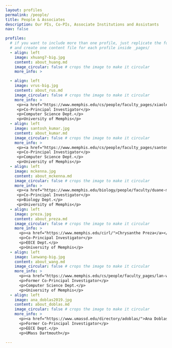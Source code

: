 ```yaml
---
layout: profiles
permalink: /people/
title: People & Associates
description: Our PIs, Co-PIs, Associate Institutions and Assistants
nav: false

profiles:
  # if you want to include more than one profile, just replicate the following block
  # and create one content file for each profile inside _pages/
  - align: left
    image: xhuang7-big.jpg
    content: about_huang.md
    image_circular: false # crops the image to make it circular
    more_info: >

  - align: left
    image: vrus-big.jpg
    content: about_rus.md
    image_circular: false # crops the image to make it circular
    more_info: >
     <p><a href="https://www.memphis.edu/cs/people/faculty_pages/xiaolei-huang.php">Vasile Rus</a></p>
     <p>Co-Principal Investigator</p>
     <p>Computer Science Dept.</p>
     <p>University of Memphis</p>
  - align: left
    image: santosh_kumar.jpg
    content: about_kumar.md
    image_circular: false # crops the image to make it circular
    more_info: >
     <p><a href="https://www.memphis.edu/cs/people/faculty_pages/santosh-kumar.php">Santosh Kumar</a></p>
     <p>Co-Principal Investigator</p>
     <p>Computer Science Dept.</p>
     <p>University of Memphis</p>
  - align: left
    image: mckenna.jpg
    content: about_mckenna.md
    image_circular: false # crops the image to make it circular
    more_info: >
     <p><a href="https://www.memphis.edu/biology/people/faculty/duane-mckenna.php">Duane Mckenna</a></p>
     <p>Co-Principal Investigator</p>
     <p>Biology Dept.</p>
     <p>University of Memphis</p>
  - align: left
    image: preza.jpg
    content: about_preza.md
    image_circular: false # crops the image to make it circular
    more_info: >
      <p><a href="https://www.memphis.edu/cirl/">Chrysanthe Preza</a></p>
      <p>Co-Principal Investigator</p>
      <p>EECE Dept.</p>
      <p>University of Memphis</p>
  - align: left
    image: lanwang-big.jpg
    content: about_wang.md
    image_circular: false # crops the image to make it circular
    more_info: >
      <p><a href="https://www.memphis.edu/cs/people/faculty_pages/lan-wang.php">Lan Wang</a></p>
      <p>Former Co-Principal Investigator</p>
      <p>Computer Science Dept.</p>
      <p>University of Memphis</p>
  - align: left
    image: ana_doblas2019.jpg
    content: about_doblas.md
    image_circular: false # crops the image to make it circular
    more_info: >
      <p><a href="https://www.umassd.edu/directory/adoblas/">Ana Doblas</a></p>
      <p>Former Co-Principal Investigator</p>
      <p>EECE Dept.</p>
      <p>UMass Dartmouth</p>
  
---
```



